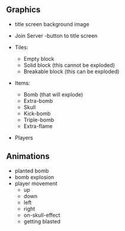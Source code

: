 ## Graphics ##

  * title screen background image
  * Join Server -button to title screen
  * Tiles:
    * Empty block
    * Solid block (this cannot be exploded)
    * Breakable block (this can be exploded)

  * Items:
    * Bomb (that will explode)
    * Extra-bomb
    * Skull
    * Kick-bomb
    * Triple-bomb
    * Extra-flame

  * Players

## Animations ##

  * planted bomb
  * bomb explosion
  * player movement
    * up
    * down
    * left
    * right
    * on-skull-effect
    * getting blasted